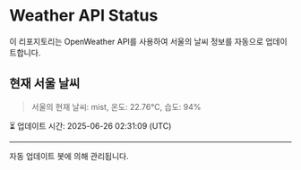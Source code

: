 
# Weather API Status

이 리포지토리는 OpenWeather API를 사용하여 서울의 날씨 정보를 자동으로 업데이트합니다.

## 현재 서울 날씨
> 서울의 현재 날씨: mist, 온도: 22.76°C, 습도: 94%

⏳ 업데이트 시간: 2025-06-26 02:31:09 (UTC)

---
자동 업데이트 봇에 의해 관리됩니다.
